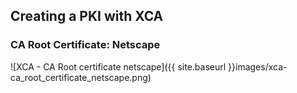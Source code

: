 ## Creating a PKI with XCA

### CA Root Certificate: Netscape

![XCA - CA Root certificate netscape]({{ site.baseurl }}images/xca-ca_root_certificate_netscape.png)

